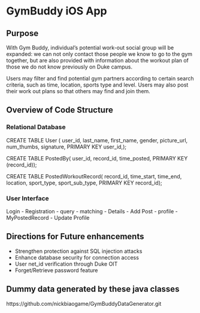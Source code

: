 <h1>GymBuddy iOS App</h1>
<h2>Purpose</h2>
<p>
With Gym Buddy, individual’s potential work-out social group will be expanded: we can not only contact those people we know to go to the gym together, but are also provided with information about the workout plan of those we do not know previously on Duke campus.
</p>
<p>
Users may filter and find potential gym partners according to certain search criteria, such as time, location, sports type and level. Users may also post their work out plans so that others may find and join them. 
</p>
<h2>Overview of Code Structure</h2>
<h3>Relational Database</h3>
<p>
CREATE TABLE User (
user_id,  
last_name, 
first_name,  
gender, 
picture_url, 
num_thumbs, 
signature,
PRIMARY KEY user_id,);
</p>
<p>
CREATE TABLE PostedBy(
user_id,
record_id,
time_posted,
PRIMARY KEY (record_id));
</p>
<p>
CREATE TABLE PostedWorkoutRecord(
record_id,
time_start,
time_end,
location,
sport_type,
sport_sub_type,
PRIMARY KEY record_id);
</p>
<h3>User Interface</h3>
<p>
Login - Registration
      - query - matching - Details 
                         - Add Post   
              - profile  - MyPostedRecord
                         - Update Profile
</p>
<h2>Directions for Future enhancements</h2>
<ul>
	<li>Strengthen protection against SQL injection attacks</li>
	<li>Enhance database security for connection access</li>
	<li>User net_id verification through Duke OIT</li>
	<li>Forget/Retrieve password feature</li>
</ul>
<h2>Dummy data generated by these java classes</h2>
<p>
https://github.com/nickbiaogame/GymBuddyDataGenerator.git
</p>
